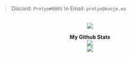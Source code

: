 > Discord: `Protyo#0005` \n
> Email: `protyo@kooje.eu`

<p align="center"><br>
  <a href="https://github.com/protyodev">
    <img src="https://lanyard.cnrad.dev/api/717416034478456925"/>
     </a>
</p>
<p align="center">
	<b>My Github Stats</b><br>
    	<img src="https://github-readme-streak-stats.herokuapp.com/?user=protyodev&theme=dark&hide_border=true">
	<br>
	<img src="https://github-readme-stats.vercel.app/api?username=protyodev&include_all_commits=true&show_icons=true&hide_border=true&hide_title=true&count_private=true&theme=dark">
	
</p>
